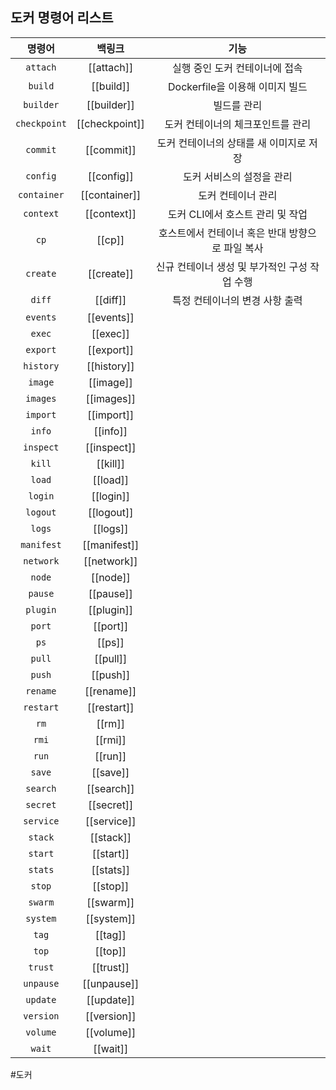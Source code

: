 ## 도커 명령어 리스트
| **명령어** | **백링크** | **기능** |
| :--: | :--: | :--: |
| `attach` | [[attach]] | 실행 중인 도커 컨테이너에 접속 |
| `build` | [[build]] | Dockerfile을 이용해 이미지 빌드 |
| `builder` | [[builder]] | 빌드를 관리 |
| `checkpoint` | [[checkpoint]] | 도커 컨테이너의 체크포인트를 관리 |
| `commit` | [[commit]] | 도커 컨테이너의 상태를 새 이미지로 저장 |
| `config` | [[config]] | 도커 서비스의 설정을 관리 |
| `container` | [[container]] | 도커 컨테이너 관리 |
| `context` | [[context]] | 도커 CLI에서 호스트 관리 및 작업 |
| `cp` | [[cp]] | 호스트에서 컨테이너 혹은 반대 방향으로 파일 복사 |
| `create` | [[create]] | 신규 컨테이너 생성 및 부가적인 구성 작업 수행 |
| `diff` | [[diff]] | 특정 컨테이너의 변경 사항 출력 |
| `events` | [[events]] |  |
| `exec` | [[exec]] |  |
| `export` | [[export]] |  |
| `history` | [[history]] |  |
| `image` | [[image]] |  |
| `images` | [[images]] |  |
| `import` | [[import]] |  |
| `info` | [[info]] |  |
| `inspect` | [[inspect]] |  |
| `kill` | [[kill]] |  |
| `load` | [[load]] |  |
| `login` | [[login]] |  |
| `logout` | [[logout]] |  |
| `logs` | [[logs]] |  |
| `manifest` | [[manifest]] |  |
| `network` | [[network]] |  |
| `node` | [[node]] |  |
| `pause` | [[pause]] |  |
| `plugin` | [[plugin]] |  |
| `port` | [[port]] |  |
| `ps` | [[ps]] |  |
| `pull` | [[pull]] |  |
| `push` | [[push]] |  |
| `rename` | [[rename]] |  |
| `restart` | [[restart]] |  |
| `rm` | [[rm]] |  |
| `rmi` | [[rmi]] |  |
| `run` | [[run]] |  |
| `save` | [[save]] |  |
| `search` | [[search]] |  |
| `secret` | [[secret]] |  |
| `service` | [[service]] |  |
| `stack` | [[stack]] |  |
| `start` | [[start]] |  |
| `stats` | [[stats]] |  |
| `stop` | [[stop]] |  |
| `swarm` | [[swarm]] |  |
| `system` | [[system]] |  |
| `tag` | [[tag]] |  |
| `top` | [[top]] |  |
| `trust` | [[trust]] |  |
| `unpause` | [[unpause]] |  |
| `update` | [[update]] |  |
| `version` | [[version]] |  |
| `volume` | [[volume]] |  |
| `wait` | [[wait]] |  |

#도커